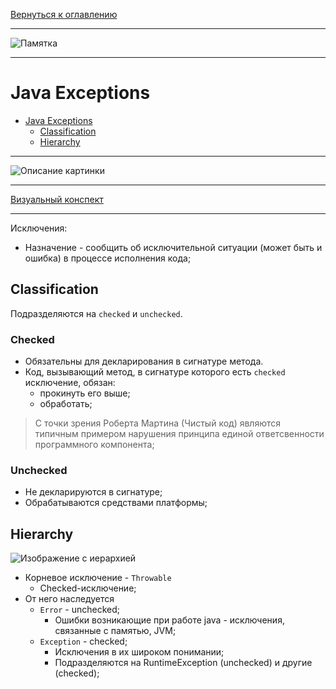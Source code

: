 [Вернуться к оглавлению](https://github.com/engine-it-in/different-level-task/blob/main/README.md)
***
![Памятка](Exception_main.png)
***
# Java Exceptions
- [Java Exceptions](#java-exceptions)
    * [Classification](#classification)
    * [Hierarchy](#hierarchy)
***
![Описание картинки](Exception.png)
***
[Визуальный конспект](https://coggle.it/diagram/ZuQP66WLaORT25zu/t/exception/bf0093828147289ab94d4ce0e8eb4e4264a8272b5b1a6166fa537fa3052498a6)
***

Исключения:
* Назначение - сообщить об исключительной ситуации (может быть и ошибка) в процессе исполнения кода;

## Classification
Подразделяются на `checked` и `unchecked`.

### Checked 
* Обязательны для декларирования в сигнатуре метода. 
* Код, вызывающий метод, в сигнатуре которого есть `checked` исключение, обязан:
  * прокинуть его выше;
  * обработать;

> С точки зрения Роберта Мартина (Чистый код) являются типичным примером нарушения 
> принципа единой ответсвенности программного компонента; 

### Unchecked 
* Не декларируются в сигнатуре; 
* Обрабатываются средствами платформы;

## Hierarchy

![Изображение с иерархией](https://avatars.dzeninfra.ru/get-zen_doc/271828/pub_656ee47a6e45c80d07cc418d_656ee73a649b955cd301713c/scale_1200)
* Корневое исключение - `Throwable` 
  * Сhecked-исключение; 
* От него наследуется 
  * `Error` - unchecked;
    * Ошибки возникающие при работе java - исключения, связанные с памятью, JVM;
  * `Exception` - checked; 
    * Исключения в их широком понимании; 
    * Подразделяются на RuntimeException (unchecked) и другие (checked);
